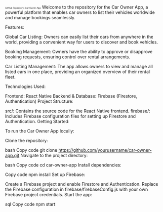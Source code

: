 <span style="font-size:0.5em;">GitHub Repository: Car Owner App</span>
Welcome to the repository for the Car Owner App, a powerful platform that enables car owners to list their vehicles worldwide and manage bookings seamlessly.

Features:

Global Car Listing: Owners can easily list their cars from anywhere in the world, providing a convenient way for users to discover and book vehicles.

Booking Management: Owners have the ability to approve or disapprove booking requests, ensuring control over rental arrangements.

Car Listing Management: The app allows owners to view and manage all listed cars in one place, providing an organized overview of their rental fleet.

Technologies Used:

Frontend: React Native
Backend & Database: Firebase (Firestore, Authentication)
Project Structure:

src/: Contains the source code for the React Native frontend.
firebase/: Includes Firebase configuration files for setting up Firestore and Authentication.
Getting Started:

To run the Car Owner App locally:

Clone the repository:

bash
Copy code
git clone https://github.com/yourusername/car-owner-app.git
Navigate to the project directory:

bash
Copy code
cd car-owner-app
Install dependencies:

Copy code
npm install
Set up Firebase:

Create a Firebase project and enable Firestore and Authentication.
Replace the Firebase configuration in firebase/firebaseConfig.js with your own Firebase project credentials.
Start the app:

sql
Copy code
npm start
